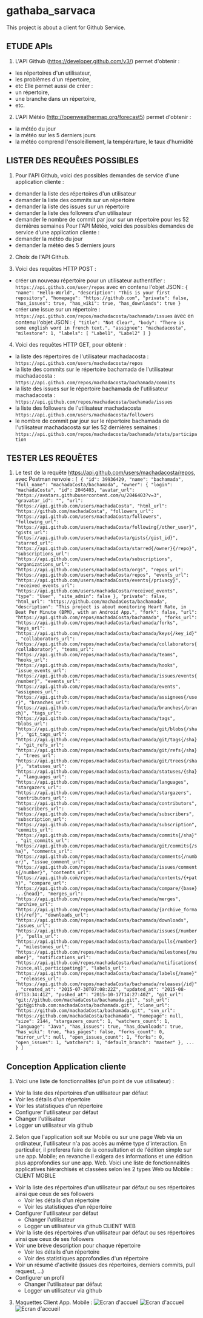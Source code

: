 # gathaba_sarvaca
This project is about a client for Github Service.

## ETUDE APIs

1. L'API Github (https://developer.github.com/v3/) permet d'obtenir :
 - les répertoires d'un utilisateur,
 - les problèmes d'un répertoire,
 - etc
Elle permet aussi de créer  :
 - un répertoire, 
 - une branche dans un répertoire,
 - etc.

2. L'API Météo (http://openweathermap.org/forecast5) permet d'obtenir :
 - la météo du jour
 - la météo sur les 5 derniers jours
 - la météo comprend l'ensoleillement, la tempérarture, le taux d'humidité

## LISTER DES REQUÊtES POSSIBLES

1. Pour l'API Github, voici des possibles demandes de service d'une application cliente :
 - demander la liste des répertoires d'un utilisateur
 - demander la liste des commits sur un répertoire
 - demander la liste des issues sur un répertoire
 - demander la liste des followers d'un utilisateur
 - demander le nombre de commit par jour sur un répertoire pour les 52 dernières semaines
Pour l'API Météo, voici des possibles demandes de service d'une application cliente :
 - demander la météo du jour
 - demander la météo des 5 derniers jours

2. Choix de l'API Github.

3. Voici des requêtes HTTP POST :
 - créer un nouveau répertoire pour un utilisateur authentifier : 
`https://api.github.com/user/repos`
avec en contenu l'objet JSON :
`{
"name": "Hello-World",
"description": "This is your first repository",
"homepage": "https://github.com",
"private": false,
"has_issues": true,
"has_wiki": true,
"has_downloads": true
}`
 - créer une issue sur un répertoire : 
`https://api.github.com/repos/machadacosta/bachamada/issues`
avec en contenu l'objet JSON :
`{
"title": "Not Clear",
"body": "There is some english word in french text.",
"assignee": "machadacosta",
"milestone": 1,
"labels": [
"Label1",
"Label2"
]
}`

4. Voici des requêtes HTTP GET, pour obtenir :
 - la liste des répertoires de l'utilisateur machadacosta :
`https://api.github.com/users/machadacosta/repos`
 - la liste des commits sur le répertoire bachamada de l'utilisateur machadacosta :
`https://api.github.com/repos/machadacosta/bachamada/commits`
 - la liste des issues sur le répertoire bachamada de l'utilisateur machadacosta :
`https://api.github.com/repos/machadacosta/bachamada/issues`
 - la liste des followers de l'utilisateur machadacosta
`https://api.github.com/users/machadacosta/followers`
 - le nombre de commit par jour sur le répertoire bachamada de l'utilisateur machadacosta sur les 52 dernières semaines :
`https://api.github.com/repos/machadacosta/bachamada/stats/participation`

## TESTER LES REQUÊTES

1. Le test de la requête https://api.github.com/users/machadacosta/repos, avec Postman renvoie :
`[
{
"id": 39936429,
"name": "bachamada",
"full_name": "machadaCosta/bachamada",
"owner": {
"login": "machadaCosta",
"id": 2046403,
"avatar_url": "https://avatars.githubusercontent.com/u/2046403?v=3",
"gravatar_id": "",
"url": "https://api.github.com/users/machadaCosta",
"html_url": "https://github.com/machadaCosta",
"followers_url": "https://api.github.com/users/machadaCosta/followers",
"following_url": "https://api.github.com/users/machadaCosta/following{/other_user}",
"gists_url": "https://api.github.com/users/machadaCosta/gists{/gist_id}",
"starred_url": "https://api.github.com/users/machadaCosta/starred{/owner}{/repo}",
"subscriptions_url": "https://api.github.com/users/machadaCosta/subscriptions",
"organizations_url": "https://api.github.com/users/machadaCosta/orgs",
"repos_url": "https://api.github.com/users/machadaCosta/repos",
"events_url": "https://api.github.com/users/machadaCosta/events{/privacy}",
"received_events_url": "https://api.github.com/users/machadaCosta/received_events",
"type": "User",
"site_admin": false
},
"private": false,
"html_url": "https://github.com/machadaCosta/bachamada",
"description": "This project is about monitoring Heart Rate, in Beat Per Minute (BPM), with an Android App.",
"fork": false,
"url": "https://api.github.com/repos/machadaCosta/bachamada",
"forks_url": "https://api.github.com/repos/machadaCosta/bachamada/forks",
"keys_url": "https://api.github.com/repos/machadaCosta/bachamada/keys{/key_id}",
"collaborators_url": "https://api.github.com/repos/machadaCosta/bachamada/collaborators{/collaborator}",
"teams_url": "https://api.github.com/repos/machadaCosta/bachamada/teams",
"hooks_url": "https://api.github.com/repos/machadaCosta/bachamada/hooks",
"issue_events_url": "https://api.github.com/repos/machadaCosta/bachamada/issues/events{/number}",
"events_url": "https://api.github.com/repos/machadaCosta/bachamada/events",
"assignees_url": "https://api.github.com/repos/machadaCosta/bachamada/assignees{/user}",
"branches_url": "https://api.github.com/repos/machadaCosta/bachamada/branches{/branch}",
"tags_url": "https://api.github.com/repos/machadaCosta/bachamada/tags",
"blobs_url": "https://api.github.com/repos/machadaCosta/bachamada/git/blobs{/sha}",
"git_tags_url": "https://api.github.com/repos/machadaCosta/bachamada/git/tags{/sha}",
"git_refs_url": "https://api.github.com/repos/machadaCosta/bachamada/git/refs{/sha}",
"trees_url": "https://api.github.com/repos/machadaCosta/bachamada/git/trees{/sha}",
"statuses_url": "https://api.github.com/repos/machadaCosta/bachamada/statuses/{sha}",
"languages_url": "https://api.github.com/repos/machadaCosta/bachamada/languages",
"stargazers_url": "https://api.github.com/repos/machadaCosta/bachamada/stargazers",
"contributors_url": "https://api.github.com/repos/machadaCosta/bachamada/contributors",
"subscribers_url": "https://api.github.com/repos/machadaCosta/bachamada/subscribers",
"subscription_url": "https://api.github.com/repos/machadaCosta/bachamada/subscription",
"commits_url": "https://api.github.com/repos/machadaCosta/bachamada/commits{/sha}",
"git_commits_url": "https://api.github.com/repos/machadaCosta/bachamada/git/commits{/sha}",
"comments_url": "https://api.github.com/repos/machadaCosta/bachamada/comments{/number}",
"issue_comment_url": "https://api.github.com/repos/machadaCosta/bachamada/issues/comments{/number}",
"contents_url": "https://api.github.com/repos/machadaCosta/bachamada/contents/{+path}",
"compare_url": "https://api.github.com/repos/machadaCosta/bachamada/compare/{base}...{head}",
"merges_url": "https://api.github.com/repos/machadaCosta/bachamada/merges",
"archive_url": "https://api.github.com/repos/machadaCosta/bachamada/{archive_format}{/ref}",
"downloads_url": "https://api.github.com/repos/machadaCosta/bachamada/downloads",
"issues_url": "https://api.github.com/repos/machadaCosta/bachamada/issues{/number}",
"pulls_url": "https://api.github.com/repos/machadaCosta/bachamada/pulls{/number}",
"milestones_url": "https://api.github.com/repos/machadaCosta/bachamada/milestones{/number}",
"notifications_url": "https://api.github.com/repos/machadaCosta/bachamada/notifications{?since,all,participating}",
"labels_url": "https://api.github.com/repos/machadaCosta/bachamada/labels{/name}",
"releases_url": "https://api.github.com/repos/machadaCosta/bachamada/releases{/id}",
"created_at": "2015-07-30T07:08:22Z",
"updated_at": "2015-08-07T13:34:41Z",
"pushed_at": "2015-10-17T14:27:40Z",
"git_url": "git://github.com/machadaCosta/bachamada.git",
"ssh_url": "git@github.com:machadaCosta/bachamada.git",
"clone_url": "https://github.com/machadaCosta/bachamada.git",
"svn_url": "https://github.com/machadaCosta/bachamada",
"homepage": null,
"size": 2144,
"stargazers_count": 1,
"watchers_count": 1,
"language": "Java",
"has_issues": true,
"has_downloads": true,
"has_wiki": true,
"has_pages": false,
"forks_count": 0,
"mirror_url": null,
"open_issues_count": 1,
"forks": 0,
"open_issues": 1,
"watchers": 1,
"default_branch": "master"
},
...
}
]`

## Conception Application cliente

1. Voici une liste de fonctionnalités (d'un point de vue utilisateur) :
 * Voir la liste des répertoires d'un utilisateur par défaut
  * Voir les détails d'un répertoire
  * Voir les statistiques d'un répertoire
 * Configurer l'utilisateur par défaut
  * Changer l'utilisateur
  * Logger un utilisateur via github

2. Selon que l'application soit sur Mobile ou sur une page Web via un ordinateur, l'utilisateur n'a pas accès au même type d'interaction. En particulier, il preferera faire de la consultation et de l'édition simple sur une app. Mobile; en revanche il exigera des informations et une édition plus approfondies sur une app. Web.
Voici une liste de fonctionnalités applicatives hiérarchisés et classées selon les 2 types Web ou Mobile :
CLIENT MOBILE
 * Voir la liste des répertoires d'un utilisateur par défaut 
ou ses répertoires ainsi que ceux de ses followers
     * Voir les détails d'un répertoire
     * Voir les statistiques d'un répertoire
 * Configurer l'utilisateur par défaut
    * Changer l'utilisateur
    * Logger un utilisateur via github
CLIENT WEB
 * Voir la liste des répertoires d'un utilisateur par défaut
ou ses répertoires ainsi que ceux de ses followers
 * Voir une brève description pour chaque répertoire
     * Voir les détails d'un répertoire
     * Voir des statistiques approfondies d'un répertoire
 * Voir un résumé d'activité (issues des répertoires, derniers commits, pull request, ...)
 * Configurer un profil
     * Changer l'utilisateur par défaut
     * Logger un utilisateur via github

3. Maquettes Client App. Mobile :
![Ecran d'accueil](https://github.com/machadaCosta/gathaba_sarvaca/blob/master/resources/gathaba_sarvaca.jpg)
![Ecran d'accueil](https://github.com/machadaCosta/gathaba_sarvaca/blob/master/resources/gathaba_sarvaca_config.jpg)
![Ecran d'accueil](https://github.com/machadaCosta/gathaba_sarvaca/blob/master/resources/gathaba_sarvaca_details.jpg)


